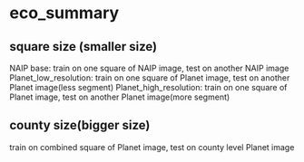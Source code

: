 # eco_summary

## square size (smaller size)
NAIP base: train on one square of NAIP image, test on another NAIP image
Planet_low_resolution: train on one square of Planet image, test on another Planet image(less segment)
Planet_high_resolution: train on one square of Planet image, test on another Planet image(more segment)

## county size(bigger size)
train on combined square of Planet image, test on county level Planet image

